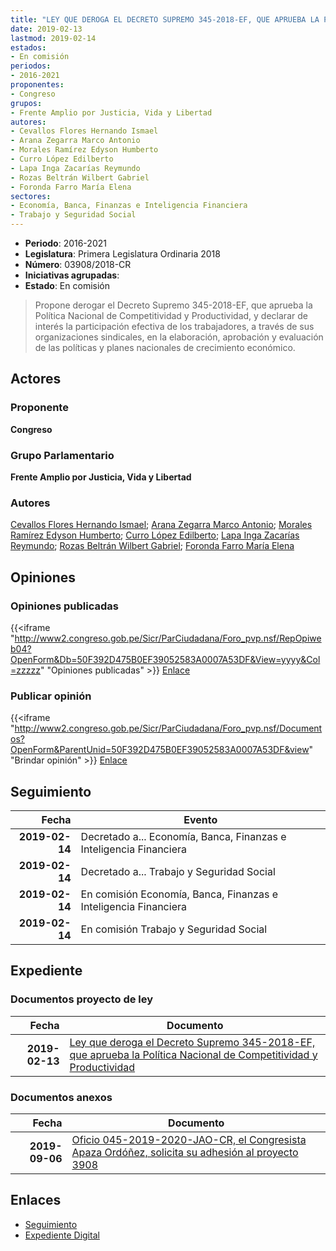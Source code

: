 ```yaml
---
title: "LEY QUE DEROGA EL DECRETO SUPREMO 345-2018-EF, QUE APRUEBA LA POLÍTICA NACIONAL DE COMPETITIVIDAD Y PRODUCTIVIDAD"
date: 2019-02-13
lastmod: 2019-02-14
estados:
- En comisión
periodos:
- 2016-2021
proponentes:
- Congreso
grupos:
- Frente Amplio por Justicia, Vida y Libertad
autores:
- Cevallos Flores Hernando Ismael
- Arana Zegarra Marco Antonio
- Morales Ramírez Edyson Humberto
- Curro López Edilberto
- Lapa Inga Zacarías Reymundo
- Rozas Beltrán Wilbert Gabriel
- Foronda Farro María Elena
sectores:
- Economía, Banca, Finanzas e Inteligencia Financiera
- Trabajo y Seguridad Social
---
```

- **Periodo**: 2016-2021
- **Legislatura**: Primera Legislatura Ordinaria 2018
- **Número**: 03908/2018-CR
- **Iniciativas agrupadas**: 
- **Estado**: En comisión

> Propone derogar el Decreto Supremo 345-2018-EF, que aprueba la Política Nacional de Competitividad y Productividad, y declarar de interés la participación efectiva de los trabajadores, a través de sus organizaciones sindicales, en la elaboración, aprobación y evaluación de las políticas y planes nacionales de crecimiento económico.


## Actores

### Proponente

**Congreso**

### Grupo Parlamentario

**Frente Amplio por Justicia, Vida y Libertad**

### Autores

[Cevallos Flores Hernando Ismael](mailto:mailto:hcevallos@congreso.gob.pe); [Arana Zegarra Marco Antonio](mailto:mailto:marana@congreso.gob.pe); [Morales Ramírez Edyson Humberto](mailto:mailto:emorales@congreso.gob.pe); [Curro López Edilberto](mailto:mailto:ecurro@congreso.gob.pe); [Lapa Inga Zacarías Reymundo](mailto:mailto:zlapa@congreso.gob.pe); [Rozas Beltrán Wilbert Gabriel](mailto:mailto:wrozas@congreso.gob.pe); [Foronda Farro María Elena](mailto:mailto:mforonda@congreso.gob.pe)

## Opiniones

### Opiniones publicadas

{{<iframe "http://www2.congreso.gob.pe/Sicr/ParCiudadana/Foro_pvp.nsf/RepOpiweb04?OpenForm&Db=50F392D475B0EF39052583A0007A53DF&View=yyyy&Col=zzzzz" "Opiniones publicadas" >}}
[Enlace](http://www2.congreso.gob.pe/Sicr/ParCiudadana/Foro_pvp.nsf/RepOpiweb04?OpenForm&Db=50F392D475B0EF39052583A0007A53DF&View=yyyy&Col=zzzzz)

### Publicar opinión

{{<iframe "http://www2.congreso.gob.pe/Sicr/ParCiudadana/Foro_pvp.nsf/Documentos?OpenForm&ParentUnid=50F392D475B0EF39052583A0007A53DF&view" "Brindar opinión" >}}
[Enlace](http://www2.congreso.gob.pe/Sicr/ParCiudadana/Foro_pvp.nsf/Documentos?OpenForm&ParentUnid=50F392D475B0EF39052583A0007A53DF&view)


## Seguimiento

| Fecha | Evento |
|------:|--------|
| **2019-02-14** | Decretado a... Economía, Banca, Finanzas e Inteligencia Financiera |
| **2019-02-14** | Decretado a... Trabajo y Seguridad Social |
| **2019-02-14** | En comisión Economía, Banca, Finanzas e Inteligencia Financiera |
| **2019-02-14** | En comisión Trabajo y Seguridad Social |

## Expediente

### Documentos proyecto de ley

| Fecha | Documento |
|------:|-----------|
| **2019-02-13** | [Ley que deroga el Decreto Supremo 345-2018-EF, que aprueba la Política Nacional de Competitividad y Productividad](http://www.leyes.congreso.gob.pe/Documentos/2016_2021/Proyectos_de_Ley_y_de_Resoluciones_Legislativas/PL0390820190213..pdf) |

### Documentos anexos

| Fecha | Documento |
|------:|-----------|
| **2019-09-06** | [Oficio 045-2019-2020-JAO-CR, el Congresista Apaza Ordóñez, solicita su adhesión al proyecto 3908](http://www.leyes.congreso.gob.pe/Documentos/2016_2021/Adhesiones/Proyectos_de_Ley/OFICIO-045-2019-2020-JAO-CR.pdf) |

## Enlaces

- [Seguimiento](http://www2.congreso.gob.pe/Sicr/TraDocEstProc/CLProLey2016.nsf/f7fff46988ca05b1052578e100829cc7/989b994e1f844544052583a1000016e7?OpenDocument)
- [Expediente Digital](http://www2.congreso.gob.pe/Sicr/TraDocEstProc/CLProLey2016.nsf/f7fff46988ca05b1052578e100829cc7/989b994e1f844544052583a1000016e7?OpenDocument&Click=05257FB7005EB655.eb71d0cf91d8294e05256cdf006b5706/$Body/0.1C6C)


